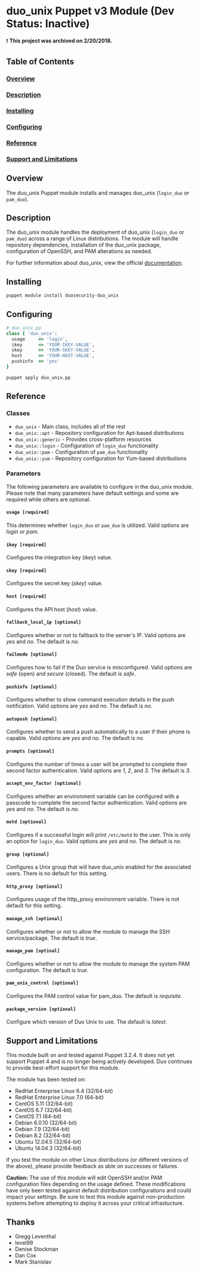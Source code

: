 # duo_unix Puppet v3 Module (Dev Status: Inactive)

:exclamation: **This project was archived on 2/20/2018.**

## Table of Contents

### [Overview](#overview-1)
### [Description](#description-1)
### [Installing](#installing-1)
### [Configuring](#configuring-1)
### [Reference](#reference-1)
### [Support and Limitations](#support-and-limitations-1)

## Overview

The duo_unix Puppet module installs and manages duo_unix (`login_duo` or `pam_duo`).

## Description

The duo_unix module handles the deployment of duo_unix (`login_duo` or 
`pam_duo`) across a range of Linux distributions. The module will handle 
repository dependencies, installation of the duo_unix package, configuration 
of OpenSSH, and PAM alterations as needed.

For further information about duo_unix, view the official
[documentation](https://www.duosecurity.com/docs/duounix).

## Installing

```sh
puppet module install duosecurity-duo_unix
```

## Configuring

```ruby
# duo_unix.pp
class { 'duo_unix':
  usage     => 'login',
  ikey      => 'YOUR-IKEY-VALUE',
  skey      => 'YOUR-SKEY-VALUE',
  host      => 'YOUR-HOST-VALUE',
  pushinfo  => 'yes'
}
```

```sh
puppet apply duo_unix.pp
```

## Reference

### Classes

* `duo_unix` - Main class, includes all of the rest
* `duo_unix::apt` - Repository configuration for Apt-based distributions
* `duo_unix::generic` - Provides cross-platform resources
* `duo_unix::login` - Configuration of `login_duo` functionality
* `duo_unix::pam` - Configuration of `pam_duo` functionality
* `duo_unix::yum` - Repository configuration for Yum-based distributions

### Parameters

The following parameters are available to configure in the duo_unix module.
Please note that many parameters have default settings and some are required
while others are optional.

#### `usage [required]`
  This determines whether `login_duo` or `pam_duo` is utilized. Valid options are
  *login* or *pam*.

#### `ikey [required]`
  Configures the integration key (*ikey*) value.

#### `skey [required]`
  Configures the secret key (*skey*) value.

#### `host [required]`
  Configures the API host (*host*) value.

#### `fallback_local_ip [optional]`
  Configures whether or not to fallback to the server's IP. Valid options are 
  *yes* and *no*. The default is *no*.

#### `failmode [optional]`
  Configures how to fail if the Duo service is misconfigured. Valid options are 
  *safe* (open) and *secure* (closed). The default is *safe*.

#### `pushinfo [optional]`
  Configures whether to show command execution details in the push notification.
  Valid options are *yes* and *no*. The default is *no*.

#### `autopush [optional]`
  Configures whether to send a push automatically to a user if their phone is 
  capable. Valid options are *yes* and *no*. The default is *no*.

#### `prompts [optional]`
  Configures the number of times a user will be prompted to complete their second
  factor authentication. Valid options are *1*, *2*, and *3*. The default is *3*.

#### `accept_env_factor [optional]`
  Configures whether an environment variable can be configured with a passcode to
  complete the second factor authentication. Valid options are *yes* and *no*.
  The default is *no*.

#### `motd [optional]`
  Configures if a successful login will print `/etc/motd` to the user. This is
  only an option for `login_duo`. Valid options are *yes* and *no*. The default
  is *no*.

#### `group [optional]`
  Configures a Unix group that will have duo_unix enabled for the associated
  users. There is no default for this setting.

#### `http_proxy [optional]`
  Configures usage of the http_proxy environment variable. There is not default
  for this setting.

#### `manage_ssh [optional]`
  Configures whether or not to allow the module to manage the SSH service/package. 
  The default is *true*.

#### `manage_pam [optinal]`
  Configures whether or not to allow the module to manage the system PAM configuration.
  The default is *true*.

#### `pam_unix_control [optional]`
  Configures the PAM control value for pam_duo. The default is *requisite*.

#### `package_version [optional]`
  Configure which version of Duo Unix to use.
  The default is *latest*.

## Support and Limitations

This module built on and tested against Puppet 3.2.4. It does not yet support 
Puppet 4 and is no longer being actively developed. Duo continues to provide 
best-effort support for this module.

The module has been tested on:

* RedHat Enterprise Linux 6.4 (32/64-bit)
* RedHat Enterprise Linux 7.0 (64-bit)
* CentOS 5.11 (32/64-bit)
* CentOS 6.7 (32/64-bit)
* CentOS 7.1 (64-bit)
* Debian 6.0.10 (32/64-bit)
* Debian 7.9 (32/64-bit)
* Debian 8.2 (32/64-bit)
* Ubuntu 12.04.5 (32/64-bit)
* Ubuntu 14.04.3 (32/64-bit)

If you test the module on other Linux distributions (or different versions of 
the above), please provide feedback as able on successes or failures. 

**Caution:** The use of this module will edit OpenSSH and/or PAM configuration 
files depending on the usage defined. These modifications have only been tested
against default distribution configurations and could impact your settings. Be 
sure to test this module against non-production systems before attempting to 
deploy it across your critical infrastucture.

## Thanks
* Gregg Leventhal
* level99
* Denise Stockman
* Dan Cox
* Mark Stanislav
